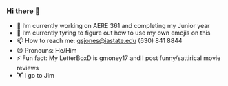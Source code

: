 ### Hi there 👋



- 🔭 I’m currently working on AERE 361 and completing my Junior year
- 🌱 I’m currently tyring to figure out how to use my own emojis on this
- 📫 How to reach me: gsjones@iastate.edu (630) 841 8844
- 😄 Pronouns: He/Him
- ⚡ Fun fact: My LetterBoxD is gmoney17 and I post funny/sattirical movie reviews
- 🏋️ I go to Jim
